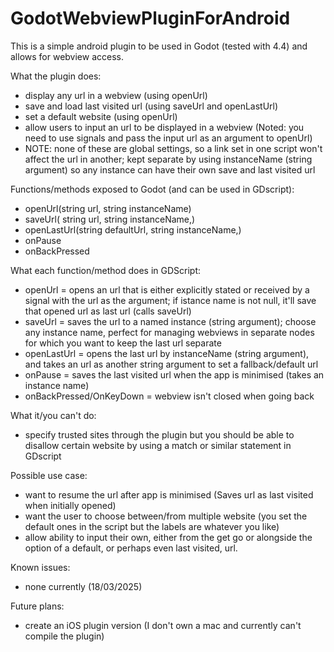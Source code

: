 # GodotWebviewPluginForAndroid

This is a simple android plugin to be used in Godot (tested with 4.4) and allows for webview access. 

What the plugin does:
- display any url in a webview (using openUrl)
- save and load last visited url (using saveUrl and openLastUrl)
- set a default website (using openUrl)
- allow users to input an url to be displayed in a webview (Noted: you need to use signals and pass the input url as an argument to openUrl)
- NOTE: none of these are global settings, so a link set in one script won't affect the url in another; kept separate by using instanceName (string argument) so any instance can have their own save and last visited url


Functions/methods exposed to Godot (and can be used in GDscript):
  
  - openUrl(string url, string instanceName)
  - saveUrl( string url, string instanceName,)
  - openLastUrl(string defaultUrl, string instanceName,)
  - onPause
  - onBackPressed

  What each function/method does in GDScript:
  - openUrl = opens an url that is either explicitly stated or received by a signal with the url as the argument; if istance name is not null, it'll save that opened url as last url (calls saveUrl)
  - saveUrl = saves the url to a named instance (string argument); choose any instance name, perfect for managing webviews in separate nodes for which you want to keep the last url separate
  - openLastUrl = opens the last url by instanceName (string argument), and takes an url as another string argument to set a fallback/default url
  - onPause = saves the last visited url when the app is minimised (takes an instance name)
  - onBackPressed/OnKeyDown = webview isn't closed when going back
  
  
What it/you can't do: 
- specify trusted sites through the plugin but you should be able to disallow certain website by using a match or similar statement in GDscript

Possible use case:
- want to resume the url after app is minimised (Saves url as last visited when initially opened)
- want the user to choose between/from multiple website (you set the default ones in the script but the labels are whatever you like)
- allow ability to input their own, either from the get go or alongside the option of a default, or perhaps even last visited, url.

Known issues:
- none currently (18/03/2025)

Future plans:
- create an iOS plugin version (I don't own a mac and currently can't compile the plugin)
